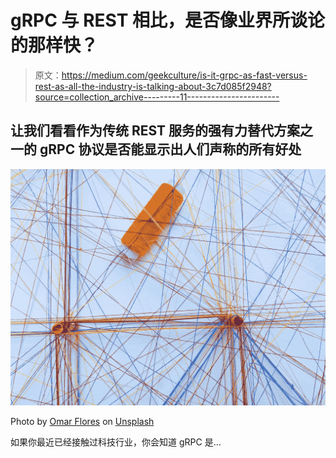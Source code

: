 # gRPC 与 REST 相比，是否像业界所谈论的那样快？

> 原文：<https://medium.com/geekculture/is-it-grpc-as-fast-versus-rest-as-all-the-industry-is-talking-about-3c7d085f2948?source=collection_archive---------11----------------------->

## 让我们看看作为传统 REST 服务的强有力替代方案之一的 gRPC 协议是否能显示出人们声称的所有好处

![](img/763a0d6676825ee157a8f32fa9913d5f.png)

Photo by [Omar Flores](https://unsplash.com/@__itsflores?utm_source=medium&utm_medium=referral) on [Unsplash](https://unsplash.com?utm_source=medium&utm_medium=referral)

如果你最近已经接触过科技行业，你会知道 gRPC 是…